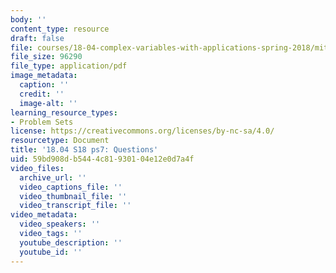 ```yaml
---
body: ''
content_type: resource
draft: false
file: courses/18-04-complex-variables-with-applications-spring-2018/mit18_04_s18_pset07.pdf
file_size: 96290
file_type: application/pdf
image_metadata:
  caption: ''
  credit: ''
  image-alt: ''
learning_resource_types:
- Problem Sets
license: https://creativecommons.org/licenses/by-nc-sa/4.0/
resourcetype: Document
title: '18.04 S18 ps7: Questions'
uid: 59bd908d-b544-4c81-9301-04e12e0d7a4f
video_files:
  archive_url: ''
  video_captions_file: ''
  video_thumbnail_file: ''
  video_transcript_file: ''
video_metadata:
  video_speakers: ''
  video_tags: ''
  youtube_description: ''
  youtube_id: ''
---
```

